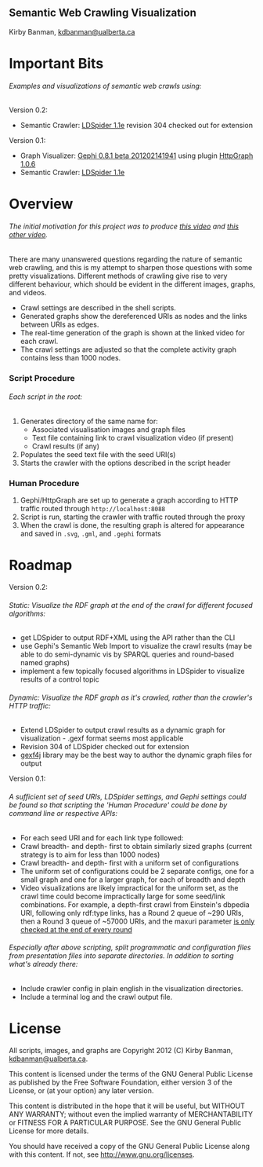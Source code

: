 ## Semantic Web Crawling Visualization
Kirby Banman, <kdbanman@ualberta.ca>

# Important Bits

###### Examples and visualizations of semantic web crawls using:

Version 0.2:
- Semantic Crawler: [LDSpider 1.1e](http://code.google.com/p/ldspider/) revision 304 checked out for extension

Version 0.1:
- Graph Visualizer: [Gephi 0.8.1 beta 201202141941](http://gephi.org/) using plugin [HttpGraph 1.0.6](https://gephi.org/plugins/http-graph/)
- Semantic Crawler: [LDSpider 1.1e](http://code.google.com/p/ldspider/)

# Overview

###### The initial motivation for this project was to produce [this video](http://www.youtube.com/watch?v=CCBvwWIba3c) and [this other video](http://www.youtube.com/watch?v=w9UKUpyqw_4).

There are many unanswered questions regarding the nature of semantic web crawling, and this is my attempt to sharpen those questions with some pretty visualizations.  Different methods of crawling give rise to very different behaviour, which should be evident in the different images, graphs, and videos.

- Crawl settings are described in the shell scripts.
- Generated graphs show the dereferenced URIs as nodes and the links between URIs as edges.
- The real-time generation of the graph is shown at the linked video for each crawl.
- The crawl settings are adjusted so that the complete activity graph contains less than 1000 nodes.

### Script Procedure

###### Each script in the root:

1. Generates directory of the same name for:
    - Associated visualisation images and graph files 
    - Text file containing link to crawl visualization video (if present)
    - Crawl results (if any)
2. Populates the seed text file with the seed URI(s)
3. Starts the crawler with the options described in the script header

### Human Procedure

1. Gephi/HttpGraph are set up to generate a graph according to HTTP traffic routed through `http://localhost:8088`
2. Script is run, starting the crawler with traffic routed through the proxy
3. When the crawl is done, the resulting graph is altered for appearance and saved in `.svg`, `.gml`, and `.gephi` formats

# Roadmap

Version 0.2:

###### Static: Visualize the RDF graph at the end of the crawl for different focused algorithms:
- get LDSpider to output RDF+XML using the API rather than the CLI
- use Gephi's Semantic Web Import to visualize the crawl results (may be able to do semi-dynamic vis by SPARQL queries and round-based named graphs)
- implement a few topically focused algorithms in LDSpider to visualize results of a control topic

###### Dynamic: Visualize the RDF graph as it's crawled, rather than the crawler's HTTP traffic:
- Extend LDSpider to output crawl results as a dynamic graph for visualization - .gexf format seems most applicable
- Revision 304 of LDSpider checked out for extension
- [gexf4j](https://github.com/francesco-ficarola/gexf4j) library may be the best way to author the dynamic graph files for output

Version 0.1:

###### A sufficient set of seed URIs, LDSpider settings, and Gephi settings could be found so that scripting the 'Human Procedure' could be done by command line or respective APIs:
- For each seed URI and for each link type followed:
- Crawl breadth- and depth- first to obtain similarly sized graphs (current strategy is to aim for less than 1000 nodes)
- Crawl breadth- and depth- first with a uniform set of configurations
- The uniform set of configurations could be 2 separate configs, one for a small graph and one for a larger graph, for each of breadth and depth
- Video visualizations are likely impractical for the uniform set, as the crawl time could become impractically large for some seed/link combinations.  For example, a depth-first crawl from Einstein's dbpedia URI, following only rdf:type links, has a Round 2 queue of ~290 URIs, then a Round 3 queue of ~57000 URIs, and the  maxuri parameter [is only checked at the end of every round](http://code.google.com/p/ldspider/source/browse/trunk/src/com/ontologycentral/ldspider/Crawler.java#358)

###### Especially after above scripting, split programmatic and configuration files from presentation files into separate directories.  In addition to sorting what's already there:
- Include crawler config in plain english in the visualization directories.
- Include a terminal log and the crawl output file.

# License

All scripts, images, and graphs are Copyright 2012 (C) Kirby Banman, <kdbanman@ualberta.ca>.

This content is licensed under the terms of the GNU General Public License as published by the Free Software Foundation, either version 3 of the License, or (at your option) any later version.

This content is distributed in the hope that it will be useful, but WITHOUT ANY WARRANTY; without even the implied warranty of MERCHANTABILITY or FITNESS FOR A PARTICULAR PURPOSE. See the GNU General Public License for more details.

You should have received a copy of the GNU General Public License along with this content.  If not, see <http://www.gnu.org/licenses>.
